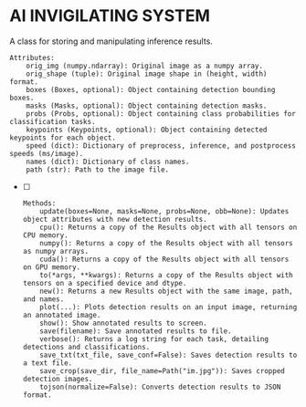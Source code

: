 # **AI INVIGILATING SYSTEM**


A class for storing and manipulating inference results.

    Attributes:
        orig_img (numpy.ndarray): Original image as a numpy array.
        orig_shape (tuple): Original image shape in (height, width) format.
        boxes (Boxes, optional): Object containing detection bounding boxes.
        masks (Masks, optional): Object containing detection masks.
        probs (Probs, optional): Object containing class probabilities for classification tasks.
        keypoints (Keypoints, optional): Object containing detected keypoints for each object.
        speed (dict): Dictionary of preprocess, inference, and postprocess speeds (ms/image).
        names (dict): Dictionary of class names.
        path (str): Path to the image file.

* [ ] 
      Methods:
          update(boxes=None, masks=None, probs=None, obb=None): Updates object attributes with new detection results.
          cpu(): Returns a copy of the Results object with all tensors on CPU memory.
          numpy(): Returns a copy of the Results object with all tensors as numpy arrays.
          cuda(): Returns a copy of the Results object with all tensors on GPU memory.
          to(*args, **kwargs): Returns a copy of the Results object with tensors on a specified device and dtype.
          new(): Returns a new Results object with the same image, path, and names.
          plot(...): Plots detection results on an input image, returning an annotated image.
          show(): Show annotated results to screen.
          save(filename): Save annotated results to file.
          verbose(): Returns a log string for each task, detailing detections and classifications.
          save_txt(txt_file, save_conf=False): Saves detection results to a text file.
          save_crop(save_dir, file_name=Path("im.jpg")): Saves cropped detection images.
          tojson(normalize=False): Converts detection results to JSON format.
